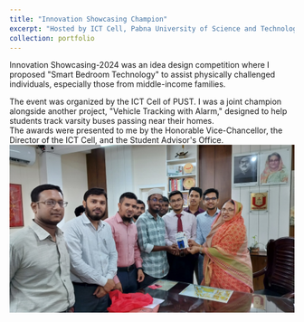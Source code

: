 ```yaml
---
title: "Innovation Showcasing Champion"
excerpt: "Hosted by ICT Cell, Pabna University of Science and Technology <img src='/files/Innovation.jpg'>"
collection: portfolio
---
```


Innovation Showcasing-2024 was an idea design competition where I proposed "Smart Bedroom Technology" to assist physically challenged individuals, especially those from middle-income families.

The event was organized by the ICT Cell of PUST. I was a joint champion alongside another project, "Vehicle Tracking with Alarm," designed to help students track varsity buses passing near their homes.
<br>
The awards were presented to me by the Honorable Vice-Chancellor, the Director of the ICT Cell, and the Student Advisor's Office. <img src='/files/Innovation.jpg'>